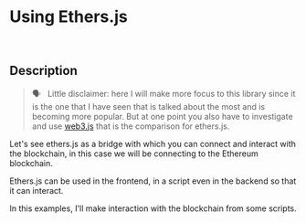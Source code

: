 # Using Ethers.js

&nbsp;

## Description

> :speaking_head: &nbsp; Little disclaimer: here I will make more focus to this library since it is the one that I have seen that is talked about the most and is becoming more popular. But at one point you also have to investigate and use [web3.js](https://github.com/ChainSafe/web3.js) that is the comparison for ethers.js.

Let's see ethers.js as a bridge with which you can connect and interact with the blockchain, in this case we will be connecting to the Ethereum blockchain.

Ethers.js can be used in the frontend, in a script even in the backend so that it can interact.

In this examples, I'll make interaction with the blockchain from some scripts.
